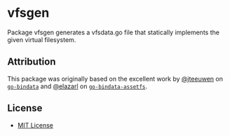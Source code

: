 vfsgen
======

Package vfsgen generates a vfsdata.go file that statically implements the given virtual filesystem.

Attribution
-----------

This package was originally based on the excellent work by [@jteeuwen](https://github.com/jteeuwen) on [`go-bindata`](https://github.com/jteeuwen/go-bindata) and [@elazarl](https://github.com/elazarl) on [`go-bindata-assetfs`](https://github.com/elazarl/go-bindata-assetfs).

License
-------

- [MIT License](http://opensource.org/licenses/mit-license.php)
